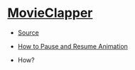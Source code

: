 #  [MovieClapper](https://github.com/jht9629-nyu/MovieClapper.git)

- [Source](https://github.com/artemiusmk/MovieClapper)

- [How to Pause and Resume Animation ](https://medium.com/@artemiusm/how-to-pause-and-resume-animation-in-swiftui-with-chaining-68003517449f)

- How?


